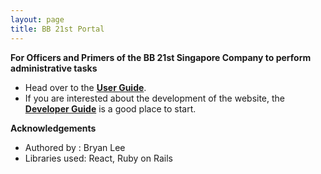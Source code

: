 ```yaml
---
layout: page
title: BB 21st Portal
---
```


**For Officers and Primers of the BB 21st Singapore Company to perform administrative tasks** 

* Head over to the [**User Guide**](UserGuide.html).
* If you are interested about the development of the website, the [**Developer Guide**](DeveloperGuide.html) is a good place to start.


**Acknowledgements**

* Authored by : Bryan Lee
* Libraries used: React, Ruby on Rails
